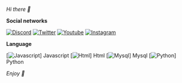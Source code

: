 *Hi there 👋*

**Social networks**

[![Discord](icons/discord.png)](https://discord.gg/ftAVgjp)
[![Twitter](icons/twitter.png)](https://twitter.com/TV44148801)
[![Youtube](icons/youtube.png)](https://www.youtube.com/channel/UCmH1td7f73IEyYNNg5XDT9g)
[![Instagram](icons/instagram.png)](https://www.instagram.com/suprazy_/?hl=fr)

**Language**

[![Javascript](icons/javascript.png)] Javascript
[![Html](icons/html.png)] Html
[![Mysql](icons/mysql.png)] Mysql
[![Python](icons/python.png)] Python

*Enjoy 🤟*
